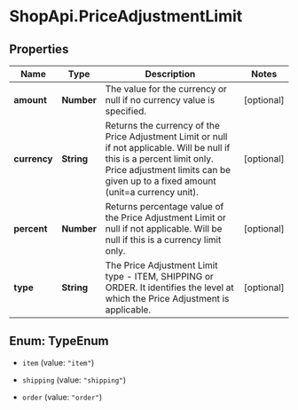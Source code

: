 # ShopApi.PriceAdjustmentLimit

## Properties
Name | Type | Description | Notes
------------ | ------------- | ------------- | -------------
**amount** | **Number** | The value for the currency or null if no currency value is specified. | [optional] 
**currency** | **String** | Returns the currency of the Price Adjustment Limit or null if not applicable.    Will be null if this is a percent limit only.    Price adjustment limits can be given up to a fixed amount (unit&#x3D;a currency unit). | [optional] 
**percent** | **Number** | Returns percentage value of the Price Adjustment Limit or null if not applicable.    Will be null if this is a currency limit only.   | [optional] 
**type** | **String** | The Price Adjustment Limit type - ITEM, SHIPPING or ORDER. It identifies the level at which the Price Adjustment  is applicable. | [optional] 


<a name="TypeEnum"></a>
## Enum: TypeEnum


* `item` (value: `"item"`)

* `shipping` (value: `"shipping"`)

* `order` (value: `"order"`)




